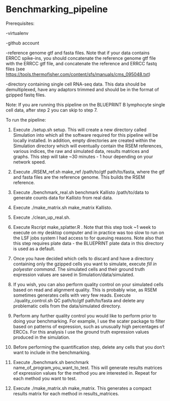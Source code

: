 # Benchmarking_pipeline

Prerequisites:

-virtualenv

-github account

-reference genome gtf and fasta files. Note that if your data contains ERRCC spike-ins, you should concatenate the reference genome gtf file with the ERRCC gtf file, and concatenate the reference and ERRCC fastq files (see https://tools.thermofisher.com/content/sfs/manuals/cms_095048.txt)

-directory containing single cell RNA-seq data. This data should be demultiplexed, have any adaptors trimmed and should be in the format of gzipped fastq files.

Note: If you are running this pipeline on the BLUEPRINT B lymphocyte single cell data, after step 2 you can skip to step 7.

To run the pipeline:

1. Execute ./setup.sh setup. This will create a new directory called Simulation into which all the software required for this pipeline will be locally installed. In addition, empty directories are created within the Simulation directory which will eventually contain the RSEM references, various indices, the raw and simulated data, results matrices and graphs. This step will take ~30 minutes - 1 hour depending on your network speed.

2. Execute ./RSEM_ref.sh make_ref /path/to/gtf path/to/fasta, where the gtf and fasta files are the reference genome. This builds the RSEM reference.

3. Execute ./benchmark_real.sh benchmark Kallisto /path/to/data to generate counts data for Kallisto from real data.

4. Execute ./make_matrix.sh make_matrix Kallisto.

5. Execute ./clean_up_real.sh.

6. Execute Rscript make_splatter.R . Note that this step took ~1 week to execute on my desktop computer and in practice was too slow to run on the LSF jobs system I had access to for queuing reasons. Note also that this step requires plate data - the BLUEPRINT plate data in this directory is used as a default.

7. Once you have decided which cells to discard and have a directory containing only the gzipped cells you want to simulate, execute *fill in polyester command*. The simulated cells and their ground truth expression values are saved in Simulation/data/simulated.

8. If you wish, you can also perform quality control on your simulated cells based on read and alignment quality. This is probably wise, as RSEM sometimes generates cells with very few reads. Execute ./quality_control.sh QC path/to/gtf path/to/fasta and delete any problematic cells from the data/simulated directory.

9. Perform any further quality control you would like to perform prior to doing your benchmarking. For example, I use the scater package to filter based on patterns of expression, such as unusually high percentages of ERCCs. For this analysis I use the ground truth expression values produced in the simulation.

10. Before performing the quantification step, delete any cells that you don’t want to include in the benchmarking.

11. Execute ./benchmark.sh benchmark name_of_program_you_want_to_test. This will generate results matrices of expression values for the method you are interested in. Repeat for each method you want to test.

12. Execute ./make_matrix.sh make_matrix. This generates a compact results matrix for each method in results_matrices.
